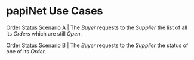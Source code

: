 # papiNet Use Cases

[Order Status Scenario A](order-status-scenario-a.md) | The _Buyer_ requests to the _Supplier_ the list of all its _Orders_ which are still _Open_.

[Order Status Scenario B](order-status-scenario-b.md) | The _Buyer_ requests to the _Supplier_ the status of one of its _Order_.